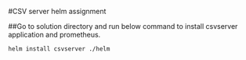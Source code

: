 #CSV server helm assignment

##Go to solution directory and run below command to install csvserver application and prometheus.

```helm install csvserver ./helm```
